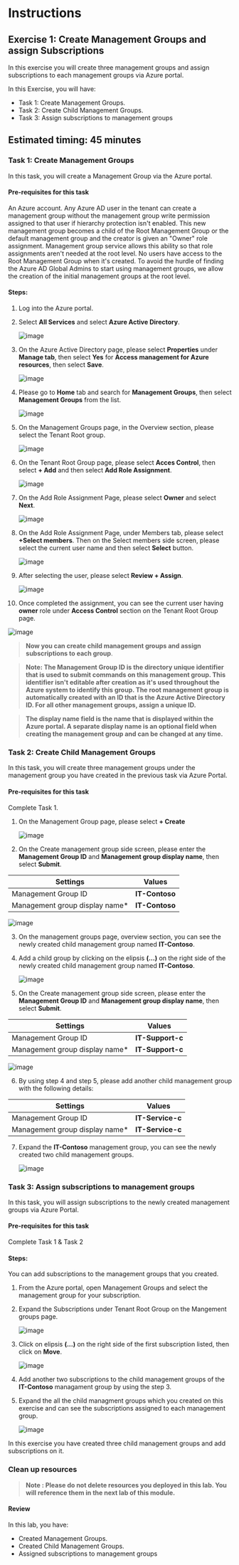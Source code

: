 # Instructions

## Exercise 1: Create Management Groups and assign Subscriptions

In this exercise you will create three management groups and assign subscriptions to each management groups via Azure portal.

In this Exercise, you will have:

+ Task 1: Create Management Groups.
+ Task 2: Create Child Management Groups.
+ Task 3: Assign subscriptions to management groups

## Estimated timing: 45 minutes

### Task 1: Create Management Groups

In this task, you will create a Management Group via the Azure portal.

#### Pre-requisites for this task

An Azure account. Any Azure AD user in the tenant can create a management group without the management group write permission assigned to that user if hierarchy protection isn't enabled. This new management group becomes a child of the Root Management Group or the default management group and the creator is given an "Owner" role assignment. Management group service allows this ability so that role assignments aren't needed at the root level. No users have access to the Root Management Group when it's created. To avoid the hurdle of finding the Azure AD Global Admins to start using management groups, we allow the creation of the initial management groups at the root level.

#### Steps:

1. Log into the Azure portal.

2. Select **All Services** and select **Azure Active Directory**.

   ![image](../media/man1a.png)

3. On the Azure Active Directory page, please select **Properties** under **Manage tab**, then select **Yes** for **Access management for Azure resources**, then select **Save**. 

   ![image](../media/man2a.png)

4. Please go to **Home** tab and search for **Management Groups**, then select **Management Groups** from the list.

   ![image](../media/man3.png)

5. On the Management Groups page, in the Overview section, please select the Tenant Root group.

   ![image](../media/man4.png)

6. On the Tenant Root Group page, please select **Acces Control**, then select **+ Add** and then select **Add Role Assignment**.

   ![image](../media/man5.png)

7. On the Add Role Assignment Page, please select **Owner** and select **Next**.

   ![image](../media/man6.png)

8. On the Add Role Assignment Page, under Members tab, please select **+Select members**. Then on the Select members side screen, please select the current user name and then select **Select** button.

   ![image](../media/man7.png)

9. After selecting the user, please select **Review + Assign**.

   ![image](../media/man8.png)

10. Once completed the assignment, you can see the current user having **owner** role under **Access Control** section on the Tenant Root Group page. 

   ![image](../media/man9b.png)

>**Now you can create child management groups and assign subscriptions to each group**.

>**Note: The Management Group ID is the directory unique identifier that is used to submit commands on this management group. This identifier isn't editable after creation as it's used throughout the Azure system to identify this group. The root management group is automatically created with an ID that is the Azure Active Directory ID. For all other management groups, assign a unique ID.**

>**The display name field is the name that is displayed within the Azure portal. A separate display name is an optional field when creating the management group and can be changed at any time.**


### Task 2: Create Child Management Groups

In this task, you will create three management groups under the management group you have created in the previous task via Azure Portal.

#### Pre-requisites for this task

Complete Task 1.

1. On the Management Group page, please select **+ Create**

   ![image](../media/man10.png)

2. On the Create management group side screen, please enter the **Management Group ID** and **Management group display name**, then select **Submit**.

  | Settings | Values |
  |  -- | -- |
  | Management Group ID | **IT-Contoso** |
  | Management group display name* | **IT-Contoso** |

   ![image](../media/man11.png)

3. On the management groups page, overview section, you can see the newly created child management group named **IT-Contoso**.

4. Add a child group by clicking on the elipsis **(...)** on the right side of the newly created child management group named **IT-Contoso**.

   ![image](../media/man12.png)

5. On the Create management group side screen, please enter the **Management Group ID** and **Management group display name**, then select **Submit**.

  | Settings | Values |
  |  -- | -- |
  | Management Group ID | **IT-Support-c** |
  | Management group display name* | **IT-Support-c** |

   ![image](../media/man13.png)

6. By using step 4 and step 5, please add another child management group with the following details:

  | Settings | Values |
  |  -- | -- |
  | Management Group ID | **IT-Service-c** |
  | Management group display name* | **IT-Service-c** |

7. Expand the **IT-Contoso** management group, you can see the newly created two child management groups.

   ![image](../media/man14.png)

### Task 3: Assign subscriptions to management groups

In this task, you will assign subscriptions to the newly created management groups via Azure Portal.

#### Pre-requisites for this task

Complete Task 1 & Task 2

#### Steps:

You can add subscriptions to the management groups that you created.

1. From the Azure portal, open Management Groups and select the management group for your subscription.

2. Expand the Subscriptions under Tenant Root Group on the Mangement groups page.

   ![image](../media/man15.png)

3. Click on elipsis **(...)** on the right side of the first subscription listed, then click on **Move**.

   ![image](../media/man16.png)

4. Add another two subscriptions to the child management groups of the **IT-Contoso** managament group by using the step 3.

5. Expand the all the child managment groups which you created on this exercise and can see the subscriptions assigned to each management group.

   ![image](../media/man17.png)

In this exercise you have created three child management groups and add subscriptions on it.

### Clean up resources

>**Note : Please do not delete resources you deployed in this lab. You will reference them in the next lab of this module.**

#### Review

In this lab, you have:

- Created Management Groups.
- Created Child Management Groups.
- Assigned subscriptions to management groups

